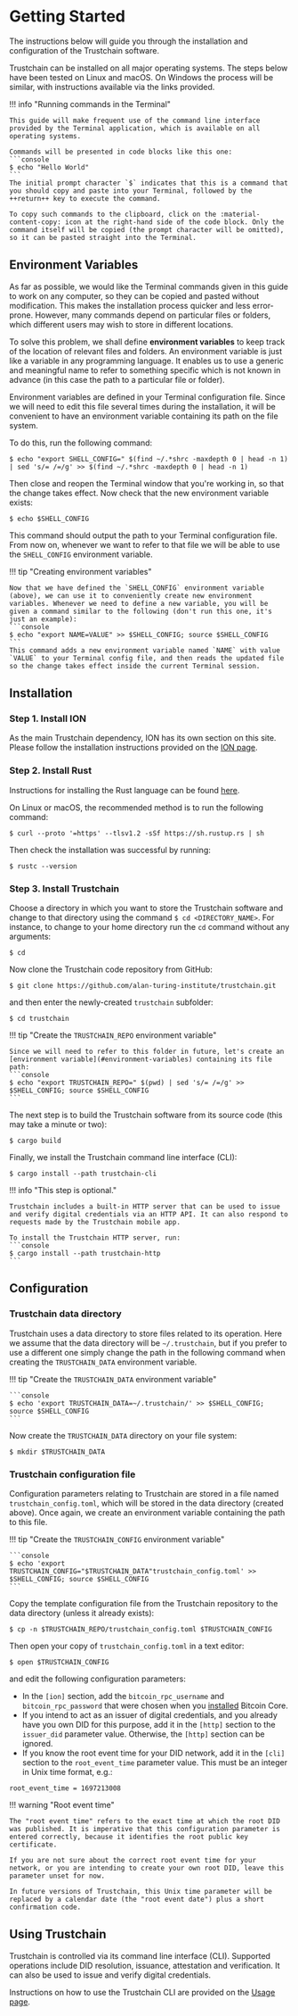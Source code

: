 # Getting Started

The instructions below will guide you through the installation and configuration of the Trustchain software.

Trustchain can be installed on all major operating systems. The steps below have been tested on Linux and macOS. On Windows the process will be similar, with instructions available via the links provided.

!!! info "Running commands in the Terminal"

    This guide will make frequent use of the command line interface provided by the Terminal application, which is available on all operating systems.

    Commands will be presented in code blocks like this one:
    ```console
    $ echo "Hello World"
    ```
    The initial prompt character `$` indicates that this is a command that you should copy and paste into your Terminal, followed by the ++return++ key to execute the command.

    To copy such commands to the clipboard, click on the :material-content-copy: icon at the right-hand side of the code block. Only the command itself will be copied (the prompt character will be omitted), so it can be pasted straight into the Terminal.

## Environment Variables

As far as possible, we would like the Terminal commands given in this guide to work on any computer, so they can be copied and pasted without modification. This makes the installation process quicker and less error-prone. However, many commands depend on particular files or folders, which different users may wish to store in different locations.

To solve this problem, we shall define **environment variables** to keep track of the location of relevant files and folders. An environment variable is just like a variable in any programming language. It enables us to use a generic and meaningful name to refer to something specific which is not known in advance (in this case the path to a particular file or folder).

Environment variables are defined in your Terminal configuration file. Since we will need to edit this file several times during the installation, it will be convenient to have an environment variable containing its path on the file system.

To do this, run the following command:
```console
$ echo "export SHELL_CONFIG=" $(find ~/.*shrc -maxdepth 0 | head -n 1) | sed 's/= /=/g' >> $(find ~/.*shrc -maxdepth 0 | head -n 1)
```
Then close and reopen the Terminal window that you're working in, so that the change takes effect. Now check that the new environment variable exists:
```console
$ echo $SHELL_CONFIG
```
This command should output the path to your Terminal configuration file. From now on, whenever we want to refer to that file we will be able to use the `SHELL_CONFIG` environment variable.

!!! tip "Creating environment variables"

    Now that we have defined the `SHELL_CONFIG` environment variable (above), we can use it to conveniently create new environment variables. Whenever we need to define a new variable, you will be given a command similar to the following (don't run this one, it's just an example):
    ```console
    $ echo "export NAME=VALUE" >> $SHELL_CONFIG; source $SHELL_CONFIG
    ```
    This command adds a new environment variable named `NAME` with value `VALUE` to your Terminal config file, and then reads the updated file so the change takes effect inside the current Terminal session.

## Installation

### Step 1. Install ION

As the main Trustchain dependency, ION has its own section on this site. Please follow the installation instructions provided on the [ION page](ion.md).

### Step 2. Install Rust

Instructions for installing the Rust language can be found [here](https://www.rust-lang.org/tools/install).

On Linux or macOS, the recommended method is to run the following command:
```console
$ curl --proto '=https' --tlsv1.2 -sSf https://sh.rustup.rs | sh
```

Then check the installation was successful by running:
```console
$ rustc --version
```

### Step 3. Install Trustchain

Choose a directory in which you want to store the Trustchain software and change to that directory using the command `$ cd <DIRECTORY_NAME>`. For instance, to change to your home directory run the `cd` command without any arguments:
```console
$ cd
```
Now clone the Trustchain code repository from GitHub:
```console
$ git clone https://github.com/alan-turing-institute/trustchain.git
```
and then enter the newly-created `trustchain` subfolder:
```console
$ cd trustchain
```

!!! tip "Create the `TRUSTCHAIN_REPO` environment variable"

    Since we will need to refer to this folder in future, let's create an [environment variable](#environment-variables) containing its file path:
    ```console
    $ echo "export TRUSTCHAIN_REPO=" $(pwd) | sed 's/= /=/g' >> $SHELL_CONFIG; source $SHELL_CONFIG
    ```

The next step is to build the Trustchain software from its source code (this may take a minute or two):
```console
$ cargo build
```

Finally, we install the Trustchain command line interface (CLI):
```console
$ cargo install --path trustchain-cli
```

!!! info "This step is optional."

    Trustchain includes a built-in HTTP server that can be used to issue and verify digital credentials via an HTTP API. It can also respond to requests made by the Trustchain mobile app.

    To install the Trustchain HTTP server, run:
    ```console
    $ cargo install --path trustchain-http
    ```

## Configuration

### Trustchain data directory

Trustchain uses a data directory to store files related to its operation. Here we assume that the data directory will be `~/.trustchain`, but if you prefer to use a different one simply change the path in the following command when creating the `TRUSTCHAIN_DATA` environment variable.

!!! tip "Create the `TRUSTCHAIN_DATA` environment variable"

    ```console
    $ echo 'export TRUSTCHAIN_DATA=~/.trustchain/' >> $SHELL_CONFIG; source $SHELL_CONFIG
    ```

Now create the `TRUSTCHAIN_DATA` directory on your file system:
```console
$ mkdir $TRUSTCHAIN_DATA
```

### Trustchain configuration file

Configuration parameters relating to Trustchain are stored in a file named `trustchain_config.toml`, which will be stored in the data directory (created above). Once again, we create an environment variable containing the path to this file.

!!! tip "Create the `TRUSTCHAIN_CONFIG` environment variable"

    ```console
    $ echo 'export TRUSTCHAIN_CONFIG="$TRUSTCHAIN_DATA"trustchain_config.toml' >> $SHELL_CONFIG; source $SHELL_CONFIG
    ```

Copy the template configuration file from the Trustchain repository to the data directory (unless it already exists):
```console
$ cp -n $TRUSTCHAIN_REPO/trustchain_config.toml $TRUSTCHAIN_CONFIG
```

Then open your copy of `trustchain_config.toml` in a text editor:
```console
$ open $TRUSTCHAIN_CONFIG
```
and edit the following configuration parameters:

- In the `[ion]` section, add the `bitcoin_rpc_username` and `bitcoin_rpc_password` that were chosen when you [installed](ion.md#install-bitcoin-core) Bitcoin Core.
- If you intend to act as an issuer of digital credentials, and you already have you own DID for this purpose, add it in the `[http]` section to the `issuer_did` parameter value. Otherwise, the `[http]` section can be ignored.
- If you know the root event time for your DID network, add it in the `[cli]` section to the `root_event_time` parameter value. This must be an integer in Unix time format, e.g.:
```
root_event_time = 1697213008
```

!!! warning "Root event time"

    The "root event time" refers to the exact time at which the root DID was published. It is imperative that this configuration parameter is entered correctly, because it identifies the root public key certificate.

    If you are not sure about the correct root event time for your network, or you are intending to create your own root DID, leave this parameter unset for now.

    In future versions of Trustchain, this Unix time parameter will be replaced by a calendar date (the "root event date") plus a short confirmation code.

## Using Trustchain

Trustchain is controlled via its command line interface (CLI). Supported operations include DID resolution, issuance, attestation and verification. It can also be used to issue and verify digital credentials.

Instructions on how to use the Trustchain CLI are provided on the [Usage page](usage.md).

&nbsp;
